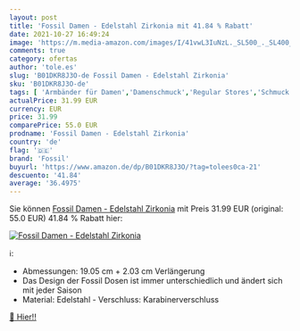 ```yaml
---
layout: post
title: 'Fossil Damen - Edelstahl Zirkonia mit 41.84 % Rabatt'
date: 2021-10-27 16:49:24
image: 'https://m.media-amazon.com/images/I/41vwL3IuNzL._SL500_._SL400_.jpg'
comments: true
category: ofertas
author: 'tole.es'
slug: 'B01DKR8J3O-de Fossil Damen - Edelstahl Zirkonia'
sku: 'B01DKR8J3O-de'
tags: [ 'Armbänder für Damen','Damenschmuck','Regular Stores','Schmuck','Shops','fossil', ]
actualPrice: 31.99 EUR
currency: EUR
price: 31.99
comparePrice: 55.0 EUR
prodname: 'Fossil Damen - Edelstahl Zirkonia'
country: 'de'
flag: '🇩🇪'
brand: 'Fossil'
buyurl: 'https://www.amazon.de/dp/B01DKR8J3O/?tag=tolees0ca-21'
descuento: '41.84'
average: '36.4975'
---
```


Sie können [Fossil Damen - Edelstahl Zirkonia](https://www.amazon.de/dp/B01DKR8J3O/?tag=tolees0ca-21) mit Preis 31.99 EUR (original: 55.0 EUR) 41.84 % Rabatt hier:

[![Fossil Damen - Edelstahl Zirkonia](https://m.media-amazon.com/images/I/41vwL3IuNzL._SL500_._SL400_.jpg)](https://www.amazon.de/dp/B01DKR8J3O/?tag=tolees0ca-21)

ℹ️:

- Abmessungen: 19.05 cm + 2.03 cm Verlängerung
- Das Design der Fossil Dosen ist immer unterschiedlich und ändert sich mit jeder Saison
- Material: Edelstahl - Verschluss: Karabinerverschluss

[🛒 Hier!!](https://www.amazon.de/dp/B01DKR8J3O/?tag=tolees0ca-21)
